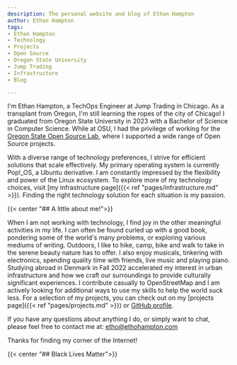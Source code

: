 ```yaml
---
description: The personal website and blog of Ethan Hampton
author: Ethan Hampton
tags:
- Ethan Hampton
- Technology
- Projects
- Open Source
- Oregon State University
- Jump Trading
- Infrastructure
- Blog

---
```

<!--{{< image src="headshot.jpg" title="Ethan Hampton" style="width:10em;" center="true" width="160">}}-->

I'm Ethan Hampton, a TechOps Engineer at Jump Trading in Chicago. As a transplant from Oregon, I'm still learning the ropes of the city of Chicago! I graduated from Oregon State University in 2023 with a Bachelor of Science in Computer Science. While at OSU, I had the privilege of working for the [Oregon State Open Source Lab](https://osuosl.org), where I supported a wide range of Open Source projects. <!--Alongside my professional engagements, I also work as a self-employed technology consultant.-->

With a diverse range of technology preferences, I strive for efficient solutions that scale effectively. My primary operating system is currently Pop!_OS, a Ubuntu derivative. I am constantly impressed by the flexibility and power of the Linux ecosystem. To explore more of my technology choices, visit [my infrastructure page]({{< ref "pages/infrastructure.md" >}}). Finding the right technology solution for each situation is my passion. 

<!--I'm currently collaborating with individuals and businesses to address their ever-changing technology needs. Whether clients need assistance with development, system administration, or technology strategy, I provide tailored solutions to help them succeed. If you think I could help you or your business, please contact me at: etho@ethohampton.com-->

{{< center "## A little about me!">}}

When I am not working with technology, I find joy in the other meaningful activities in my life. I can often be found curled up with a good book, pondering some of the world's many problems, or exploring various mediums of writing. Outdoors, I like to hike, camp, bike and walk to take in the serene beauty nature has to offer. I also enjoy musicals, tinkering with electronics, spending quality time with friends, live music and playing piano. Studying abroad in Denmark in Fall 2022 accelerated my interest in urban infrastructure and how we craft our surroundings to provide culturally significant experiences. I contribute casually to OpenStreetMap and I am actively looking for additional ways to use my skills to help the world suck less. For a selection of my projects, you can check out on my [projects page]({{< ref "pages/projects.md" >}}) or [GitHub profile](https://github.com/EMH333).

If you have any questions about anything I do, or simply want to chat, please feel free to contact me at: etho@ethohampton.com

Thanks for finding my corner of the Internet!

{{< center "## Black Lives Matter">}}
